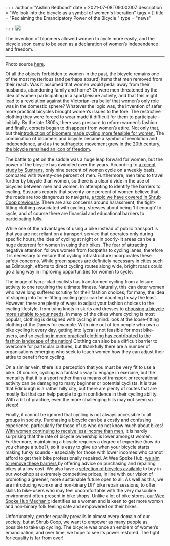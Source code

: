 +++
author = "Aislinn Redbond"
date = 2021-07-08T09:00:00Z
description = "We look into the bicycle as a symbol of women's liberation"
tags = []
title = "Reclaiming the Emancipatory Power of the Bicycle "
type = "news"

+++
![](https://res.cloudinary.com/shrub-co-op/image/upload/v1625736938/shrubcoop.org/media/bike_emancipation_sy3msk.jpg)

The invention of bloomers allowed women to cycle more easily, and the bicycle soon came to be seen as a declaration of women’s independence and freedom.

***

Photo source [here](http://www.thechicflaneuse.com/wp-content/uploads/2017/04/bloomer-suits-for-women-riding-bicycle.jpg).

Of all the objects forbidden to women in the past, the bicycle remains one of the most mysterious (and perhaps absurd) items that men removed from their reach. Was it assumed that women would pedal away from their husbands, abandoning family and home? Or were men threatened by the idea of women participating in a sport/leisure activity, and that this might lead to a revolution against the Victorian-era belief that women’s only role was in the domestic sphere? Whatever the logic was, the invention of safer, more practical bicycles brought women’s issues to the fore. The restrictive clothing they were forced to wear made it difficult for them to participate - initially. By the late 1800s, there was pressure to reform women’s fashion and finally, corsets began to disappear from women’s attire. Not only that, but the[introduction of bloomers made cycling more feasible for women.](https://amazingwomeninhistory.com/the-new-woman-and-her-bicycle/) The combination of bloomers and bicycle became a symbol of revolution and independence, and as the [suffragette movement grew in the 20th century, the bicycle remained an icon of freedom](https://www.welovecycling.com/wide/2018/03/26/role-bicycle-suffragette-movement/).

The battle to get on the saddle was a huge leap forward for women, but the power of the bicycle has dwindled over the years. According to [a recent study by Sustrans](https://www.sustrans.org.uk/media/2930/2930.pdf), only nine percent of women cycle on a weekly basis, compared with twenty-one percent of men. Furthermore, men tend to travel further by bicycle than women, so there is a clear divide in the use of bicycles between men and women. In attempting to identify the barriers to cycling, Sustrans reports that seventy-one percent of women believe that the roads are too dangerous to navigate, [a topic we have covered in Shrub Coop previously](https://www.shrubcoop.org/national-bike-month/). There are also concerns around harassment, the tight-fitting clothing associated with cycling, stresses about being ‘fit enough’ to cycle, and of course there are financial and educational barriers to participating fully.

While one of the advantages of using a bike instead of public transport is that you are not reliant on a transport service that operates only during specific hours, the idea of cycling at night or in poorly-lit areas can be a huge deterrent for women in using their bikes. The fear of attracting negative attention follows women from footpaths to cycling lanes, therefore it is necessary to ensure that cycling infrastructure incorporates these safety concerns. While green spaces are definitely necessary in cities such as Edinburgh, efforts to direct cycling routes along wide, bright roads could go a long way in improving opportunities for women to cycle.

The image of lycra-clad cyclists has transformed cycling from a leisure activity to one requiring the ultimate fitness. Naturally, this can deter women who have long suffered scrutiny for their fashion choices; for many, the idea of slipping into form-fitting cycling gear can be daunting to say the least. However, there are plenty of ways to adjust your fashion choices to the cycling lifestyle, from tying knots in skirts and dresses to [choosing a bicycle more suitable to your needs](https://www.sustrans.org.uk/our-blog/get-active/2019/everyday-walking-and-cycling/bikes-for-women/). In many of the cities where cycling is most popular, clothing is designed with cycling in mind: look at the loose-fitting clothing of the Danes for example. With nine out of ten people who own a bike cycling it every day, getting into lycra is not feasible for most bike-users, and so [cycling in more practical clothing has contributed to the fashion landscape of the nation](http://www.copenhagencyclechic.com)! Clothing can also be a difficult barrier to overcome for particular cultures, but thankfully there are a number of organisations emerging who seek to teach women how they can adjust their attire to benefit from cycling.

On a similar vein, there is a perception that you must be very fit to use a bike. Of course, cycling is a fantastic way to engage in exercise, but the mentality that it is a sport rather than a means of transport or recreational activity can be damaging to many beginner or potential cyclists. It is true that Edinburgh is a rather hilly city, but there are plenty of routes that are mostly flat that can help people to gain confidence in their cycling ability. With a bit of practice, even the more challenging hills may not seem so steep!

Finally, it cannot be ignored that cycling is not always accessible to all groups in society. Purchasing a bicycle can be a costly and confusing experience, particularly for those of us who do not know much about bikes! [With women continuing to receive less income than men](https://www.ons.gov.uk/employmentandlabourmarket/peopleinwork/earningsandworkinghours/bulletins/genderpaygapintheuk/2019), it is hardly surprising that the rate of bicycle ownership is lower amongst women. Furthermore, maintaining a bicycle requires a degree of expertise (how do you change a tube?), so it is easy to give up when your bicycle starts making funky sounds - especially for those with lower incomes who cannot afford to get their bike professionally repaired. At Wee Spoke Hub, [we aim to remove these barriers ](https://www.shrubcoop.org/getting-onto-the-saddle/)by offering advice on purchasing and repairing bikes at a low cost. We also have a [selection of bicycles available](https://www.gumtree.com/p/bicycles/retro-raleigh-cassis-hybrid-bike/1408957248) to buy in our workshop at extremely competitive prices, in line with our vision of promoting a greener, more sustainable future open to all. As well as this, we are introducing womxn and non-binary DIY bike repair sessions, to offer skills to bike-users who may feel uncomfortable with the very masculine environment often present in bike shops. Unlike a lot of bike stores, [our Wee Spoke Hub Mechanic](https://www.instagram.com/p/CKetqIeDQIx/) identifies as a woman and is keen to get more womxn and non-binary folk feeling safe and empowered on their bikes.

Unfortunately, gender equality prevails in almost every domain of our society, but at Shrub Coop, we want to empower as many people as possible to take up cycling. The bicycle was once an emblem of women’s emancipation, and over time, we hope to see its power restored. The fight for equality is far from over!